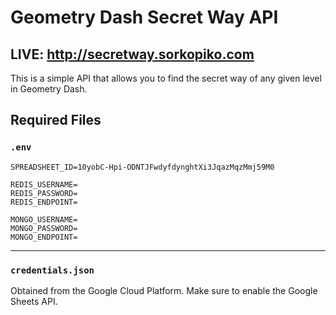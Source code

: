 # Geometry Dash Secret Way API
## LIVE: http://secretway.sorkopiko.com
This is a simple API that allows you to find the secret way of any given level in Geometry Dash.
## Required Files
### `.env`
```.dotenv
SPREADSHEET_ID=10yobC-Hpi-ODNTJFwdyfdynghtXi3JqazMqzMmj59M0

REDIS_USERNAME=
REDIS_PASSWORD=
REDIS_ENDPOINT=

MONGO_USERNAME=
MONGO_PASSWORD=
MONGO_ENDPOINT=
```
---
### `credentials.json`
Obtained from the Google Cloud Platform. Make sure to enable the Google Sheets API.

